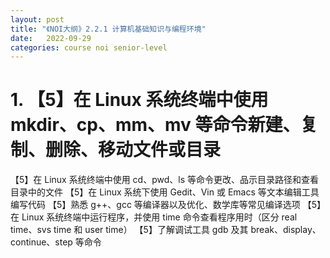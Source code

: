 ```yaml
---
layout: post
title: "《NOI大纲》2.2.1 计算机基础知识与编程环境"
date:   2022-09-29
categories: course noi senior-level
---
```


# 1. 【5】在 Linux 系统终端中使用 mkdir、cp、mm、mv 等命令新建、复制、删除、移动文件或目录

【5】在 Linux 系统终端中使用 cd、pwd、ls 等命令更改、品示目录路径和查看目录中的文件
【5】在 Linux 系统下使用 Gedit、Vin 或 Emacs 等文本编辑工具编写代码
【5】熟悉 g++、gcc 等编译器以及优化、数学库等常见编译选项
【5】在 Linux 系统终端中运行程序，并使用 time 命令查看程序用时（区分 real time、svs time 和 user time）
【5】了解调试工具 gdb 及其 break、display、continue、step 等命令